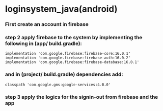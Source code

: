 # loginsystem_java(android)
### First create an account in firebase
### step 2 apply firebase to the system by implementing the following in (app/ build.gradle): 
	implementation 'com.google.firebase:firebase-core:16.0.1'
    implementation 'com.google.firebase:firebase-auth:16.0.2'
    implementation 'com.google.firebase:firebase-database:16.0.1'
### and in (project/ build.gradle) dependencies add:
 	classpath 'com.google.gms:google-services:4.0.0' 
### step 3 apply the logics for the signin-out from firebase and the app
   